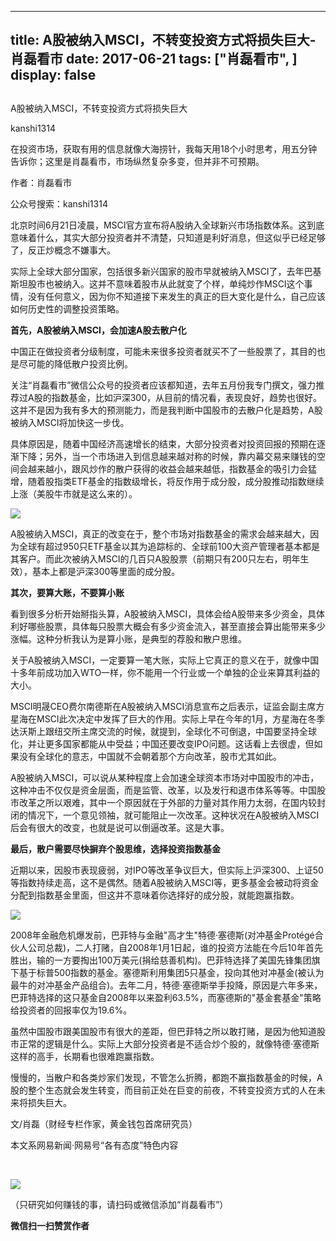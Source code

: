 
---
title:  A股被纳入MSCI，不转变投资方式将损失巨大-肖磊看市
date: 2017-06-21
tags: ["肖磊看市", ]
display: false
---


## 



A股被纳入MSCI，不转变投资方式将损失巨大




kanshi1314




在投资市场，获取有用的信息就像大海捞针，我每天用18个小时思考，用五分钟告诉你；这里是肖磊看市，市场纵然复杂多变，但并非不可预期。


作者：肖磊看市

公众号搜索：kanshi1314



北京时间6月21日凌晨，MSCI官方宣布将A股纳入全球新兴市场指数体系。这到底意味着什么，其实大部分投资者并不清楚，只知道是利好消息，但这似乎已经足够了，反正炒概念不嫌事大。



实际上全球大部分国家，包括很多新兴国家的股市早就被纳入MSCI了，去年巴基斯坦股市也被纳入。这并不意味着股市从此就变了个样，单纯炒作MSCI这个事情，没有任何意义，因为你不知道接下来发生的真正的巨大变化是什么，自己应该如何历史性的调整投资策略。



**首先，A股被纳入MSCI，会加速A股去散户化**



中国正在做投资者分级制度，可能未来很多投资者就买不了一些股票了，其目的也是尽可能的降低散户投资比例。



关注“肖磊看市”微信公众号的投资者应该都知道，去年五月份我专门撰文，强力推荐过A股的指数基金，比如沪深300，从目前的情况看，表现良好，趋势也很好。这并不是因为我有多大的预测能力，而是我判断中国股市的去散户化是趋势，A股被纳入MSCI将加快这一步伐。



具体原因是，随着中国经济高速增长的结束，大部分投资者对投资回报的预期在逐渐下降；另外，当一个市场进入到信息越来越对称的时候，靠内幕交易来赚钱的空间会越来越小，跟风炒作的散户获得的收益会越来越低，指数基金的吸引力会猛增，随着股指类ETF基金的指数级增长，将反作用于成分股，成分股推动指数继续上涨（美股牛市就是这么来的）。



<img data-s="300,640" data-type="png" src="http://mmbiz.qpic.cn/mmbiz_png/rIYcHn0KrPQdYnc7UMscB9OdXV6SLVJS4HNiaRHAQhe51GU0sh2ajOevJ9C1rLibUGibHXaCia4a5qqmiaCAxYVgKhw/0?wx_fmt=png" data-ratio="0.6174636174636174" data-w="481"/>



A股被纳入MSCI，真正的改变在于，整个市场对指数基金的需求会越来越大，因为全球有超过950只ETF基金以其为追踪标的、全球前100大资产管理者基本都是其客户。而此次被纳入MSCI的几百只A股股票（前期只有200只左右，明年生效），基本上都是沪深300等里面的成分股。



**其次，要算大账，不要算小账**



看到很多分析开始掰指头算，A股被纳入MSCI，具体会给A股带来多少资金，具体利好哪些股票，具体每只股票大概会有多少资金流入，甚至直接会算出能带来多少涨幅。这种分析我认为是算小账，是典型的荐股和散户思维。



关于A股被纳入MSCI，一定要算一笔大账，实际上它真正的意义在于，就像中国十多年前成功加入WTO一样，你不能用一个行业或一个单独的企业来算其利益的大小。



MSCI明晟CEO费尔南德斯在A股被纳入MSCI消息宣布之后表示，证监会副主席方星海在MSCI此次决定中发挥了巨大的作用。实际上早在今年的1月，方星海在冬季达沃斯上跟纽交所主席交流的时候，就提到，全球化不可倒退，中国要坚持全球化，并让更多国家都能从中受益；中国还要改变IPO问题。这话看上去很虚，但如果没有全球化的意志，中国就不会朝着那个方向改革，股市尤其如此。



A股被纳入MSCI，可以说从某种程度上会加速全球资本市场对中国股市的冲击，这种冲击不仅仅是资金层面，而是监管、改革，以及发行和退市体系等等。中国股市改革之所以艰难，其中一个原因就在于外部的力量对其作用力太弱，在国内较封闭的情况下，一个意见领袖，就可能阻止一次改革。这种状况在A股被纳入MSCI后会有很大的改变，也就是说可以倒逼改革。这是大事。



**最后，散户需要尽快摒弃个股思维，选择投资指数基金**



近期以来，因股市表现疲弱，对IPO等改革争议巨大，但实际上沪深300、上证50等指数持续走高，这不是偶然。随着A股被纳入MSCI等，更多基金会被动将资金分配到指数基金里面，但这并不意味着你选择好的成分股，就能跑赢指数。



<img data-s="300,640" data-type="png" src="http://mmbiz.qpic.cn/mmbiz_png/rIYcHn0KrPQdYnc7UMscB9OdXV6SLVJSSia6V747RWe7xjyzEibDuje7jXgwZLwJE1QITKicoub4bklTbUcqxYtyw/0?wx_fmt=png" data-ratio="0.850480109739369" data-w="729"/>



2008年金融危机爆发前，巴菲特与金融"高才生"特德·塞德斯(对冲基金Protégé合伙人公司总裁)，二人打赌，自2008年1月1日起，谁的投资方法能在今后10年首先胜出，输的一方要掏出100万美元(捐给慈善机构)。巴菲特选择了美国先锋集团旗下基于标普500指数的基金。塞德斯利用集团5只基金，投向其他对冲基金(被认为最牛的对冲基金产品组合)。去年二月，特德·塞德斯举手投降，原因是六年多来，巴菲特选择的这只基金自2008年以来盈利63.5%，而塞德斯的"基金套基金"策略给投资者的回报率仅为19.6%。



虽然中国股市跟美国股市有很大的差距，但巴菲特之所以敢打赌，是因为他知道股市正常的逻辑是什么。实际上大部分投资者是不适合炒个股的，就像特德·塞德斯这样的高手，长期看也很难跑赢指数。



慢慢的，当散户和各类炒家们发现，不管怎么折腾，都跑不赢指数基金的时候，A股的整个生态就会发生转变，而目前正处在巨变的前夜，不转变投资方式的人在未来将损失巨大。



文/肖磊（财经专栏作家，黄金钱包首席研究员）



本文系网易新闻·网易号“各有态度”特色内容



&nbsp;

<img class="" data-ratio="1" data-s="300,640" src="http://mmbiz.qpic.cn/mmbiz_jpg/rIYcHn0KrPSjOtc2kgTPibsxhaoD4Krel3cd9hnIh6dkibBqkMukKKL7yLxCYzuogxEG3qoO5MCBQgbXbldPxcLw/640?wx_fmt=jpeg" data-type="jpeg" data-w="430" style="line-height: 25.6px; box-sizing: border-box !important; word-wrap: break-word !important; visibility: visible !important; width: auto !important;" width="auto"/>

（只研究如何赚钱的事，请扫码或微信添加“肖磊看市”）










**微信扫一扫赞赏作者**















